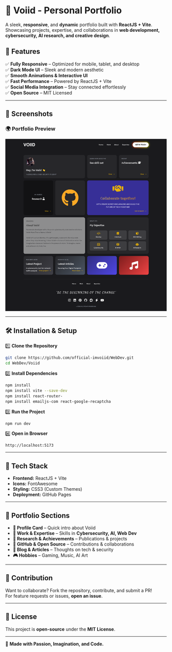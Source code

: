 # 🌌 Voiid - Personal Portfolio  

A sleek, **responsive**, and **dynamic** portfolio built with **ReactJS + Vite**. Showcasing projects, expertise, and collaborations in **web development, cybersecurity, AI research, and creative design**.  

## 🚀 Features  

✅ **Fully Responsive** – Optimized for mobile, tablet, and desktop  
✅ **Dark Mode UI** – Sleek and modern aesthetic  
✅ **Smooth Animations & Interactive UI**  
✅ **Fast Performance** – Powered by ReactJS + Vite  
✅ **Social Media Integration** – Stay connected effortlessly  
✅ **Open Source** – MIT Licensed  

---

## 📸 Screenshots  

### **🌍 Portfolio Preview**  
![Portfolio Preview](https://github.com/official-imvoiid/WebDev/blob/main/Voiid/Gui/WebSite.png)  

---

## 🛠️ Installation & Setup  

1️⃣ **Clone the Repository**  
```sh
git clone https://github.com/official-imvoiid/WebDev.git
cd WebDev/Voiid
```  

2️⃣ **Install Dependencies**  
```sh
npm install
npm install vite --save-dev
npm install react-router-
npm install emailjs-com react-google-recaptcha
```  

3️⃣ **Run the Project**  
```sh
npm run dev
```  

4️⃣ **Open in Browser**  
```
http://localhost:5173
```  

---

## 🔧 Tech Stack  

- **Frontend:** ReactJS + Vite  
- **Icons:** FontAwesome  
- **Styling:** CSS3 (Custom Themes)  
- **Deployment:** GitHub Pages  

---

## 🎨 Portfolio Sections  

- **🌟 Profile Card** – Quick intro about Voiid  
- **💼 Work & Expertise** – Skills in **Cybersecurity, AI, Web Dev**  
- **📝 Research & Achievements** – Publications & projects  
- **📂 GitHub & Open Source** – Contributions & collaborations  
- **📣 Blog & Articles** – Thoughts on tech & security  
- **🎮 Hobbies** – Gaming, Music, AI Art  

---

## 🤝 Contribution  

Want to collaborate? Fork the repository, contribute, and submit a PR!  
For feature requests or issues, **open an issue**.  

---

## 📜 License  

This project is **open-source** under the **MIT License**.  

---  

🔗 **Made with Passion, Imagination, and Code.**  
